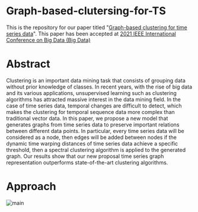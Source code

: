 # Graph-based-clutersing-for-TS
This is the repository for our paper titled "[Graph-based clustering for time series data](https://ieeexplore.ieee.org/iel7/9671263/9671273/09671398.pdf)". This paper has been accepted at [2021 IEEE International Conference on Big Data (Big Data)](https://ieeexplore.ieee.org/xpl/conhome/9671263/proceeding)
# Abstract
Clustering is an important data mining task that
consists of grouping data without prior knowledge of classes.
In recent years, with the rise of big data and its various
applications, unsupervised learning such as clustering algorithms
has attracted massive interest in the data mining field. In the
case of time series data, temporal changes are difficult to detect,
which makes the clustering for temporal sequence data more
complex than traditional vector data. In this paper, we propose
a new model that generates graphs from time series data to
preserve important relations between different data points. In
particular, every time series data will be considered as a node,
then edges will be added between nodes if the dynamic time
warping distances of time series data achieve a specific threshold,
then a spectral clustering algorithm is applied to the generated
graph. Our results show that our new proposal time series graph
representation outperforms state-of-the-art clustering algorithms.
# Approach
![main](main_figure.png)
